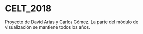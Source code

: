 # CELT_2018
Proyecto de David Arias y Carlos Gómez.
La parte del módulo de visualización se mantiene todos los años.
